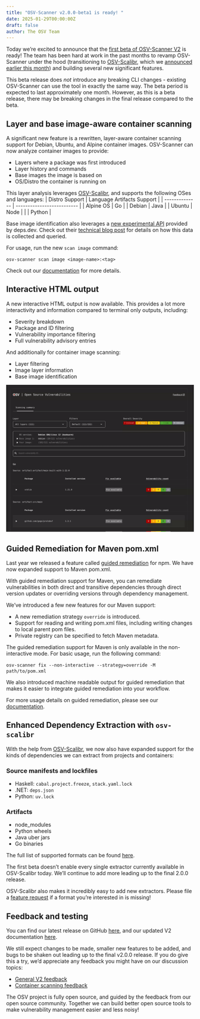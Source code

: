 ```yaml
---
title: "OSV-Scanner v2.0.0-beta1 is ready! "
date: 2025-01-29T00:00:00Z
draft: false
author: The OSV Team
---
```


Today we’re excited to announce that the [first beta of OSV-Scanner V2](https://github.com/google/osv-scanner/releases/tag/v2.0.0-beta1) is ready! The team has been hard at work in the past months to revamp OSV-Scanner under the hood (transitioning to [OSV-Scalibr](https://github.com/google/osv-scalibr), which we [announced earlier this month](https://security.googleblog.com/2025/01/osv-scalibr-library-for-software.html)) and building several new significant features.

This beta release does *not* introduce any breaking CLI changes - existing OSV-Scanner can use the tool in exactly the same way. The beta period is expected to last approximately one month. However, as this is a beta release, there may be breaking changes in the final release compared to the beta.


## Layer and base image-aware container scanning

A significant new feature is a rewritten, layer-aware container scanning support for Debian, Ubuntu, and Alpine container images. OSV-Scanner can now analyze container images to provide:

- Layers where a package was first introduced
- Layer history and commands
- Base images the image is based on
- OS/Distro the container is running on

This layer analysis leverages [OSV-Scalibr](https://github.com/google/osv-scalibr), and supports the following OSes and languages:
| Distro Support | Language Artifacts Support |
| -------------- | -------------------------- |
| Alpine OS | Go |
| Debian | Java |
| Ubuntu | Node |
| | Python |

Base image identification also leverages a [new experimental API](https://docs.deps.dev/api/v3alpha/#querycontainerimages) provided by deps.dev. Check out their [technical blog post](https://blog.deps.dev/base-container-image/index.html) for details on how this data is collected and queried.


For usage, run the new `scan image` command:

```
osv-scanner scan image <image-name>:<tag>
```

Check out our [documentation](https://google.github.io/osv-scanner/usage/scan-image) for more details.

## Interactive HTML output

A new interactive HTML output is now available. This provides a lot more interactivity and information compared to terminal only outputs, including:

- Severity breakdown
- Package and ID filtering
- Vulnerability importance filtering
- Full vulnerability advisory entries

And additionally for container image scanning:

- Layer filtering
- Image layer information
- Base image identification

![Illustration of HTML output for container image scanning](html-container.gif)

## Guided Remediation for Maven pom.xml

Last year we released a feature called [guided remediation](https://osv.dev/blog/posts/announcing-guided-remediation-in-osv-scanner/) for npm. We have now expanded support to Maven pom.xml.

With guided remediation support for Maven, you can remediate vulnerabilities in both direct and transitive dependencies through direct version updates or overriding versions through dependency management.

We’ve introduced a few new features for our Maven support:

- A new remediation strategy `override` is introduced.
- Support for reading and writing pom.xml files, including writing changes to local parent pom files.
- Private registry can be specified to fetch Maven metadata.

The guided remediation support for Maven is only available in the non-interactive mode. For basic usage, run the following command:

```
osv-scanner fix --non-interactive --strategy=override -M path/to/pom.xml
```

We also introduced machine readable output for guided remediation that makes it easier to integrate guided remediation into your workflow.

For more usage details on guided remediation, please see our [documentation](https://google.github.io/osv-scanner/experimental/guided-remediation/).

## Enhanced Dependency Extraction with `osv-scalibr`

With the help from [OSV-Scalibr](https://github.com/google/osv-scalibr), we now also have expanded support for the kinds of dependencies we can extract from projects and containers:

### Source manifests and lockfiles

- Haskell: `cabal.project.freeze`, `stack.yaml.lock`
- .NET: `deps.json`
- Python: `uv.lock`

### Artifacts

- node_modules
- Python wheels
- Java uber jars
- Go binaries

The full list of supported formats can be found [here](https://google.github.io/osv-scanner/supported-languages-and-lockfiles/).

The first beta doesn’t enable every single extractor currently available in OSV-Scalibr today. We’ll continue to add more leading up to the final 2.0.0 release.

OSV-Scalibr also makes it incredibly easy to add new extractors. Please file a [feature request](https://github.com/google/osv-scalibr/issues) if a format you’re interested in is missing!

## Feedback and testing

You can find our latest release on GitHub [here](https://github.com/google/osv-scanner/releases/tag/v2.0.0-beta1), and our updated V2 documentation [here](https://google.github.io/osv-scanner/).

We still expect changes to be made, smaller new features to be added, and bugs to be shaken out leading up to the final v2.0.0 release. If you do give this a try, we’d appreciate any feedback you might have on our discussion topics:
- [General V2 feedback](https://github.com/google/osv-scanner/discussions/1529)
- [Container scanning feedback](https://github.com/google/osv-scanner/discussions/1521)

The OSV project is fully open source, and guided by the feedback from our open source community. Together we can build better open source tools to make vulnerability management easier and less noisy!
